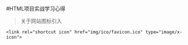 #HTML项目实战学习心得
>关于网站图标引入
```
<link rel="shortcut icon" href="img/ico/favicon.ico" type="image/x-icon">
```